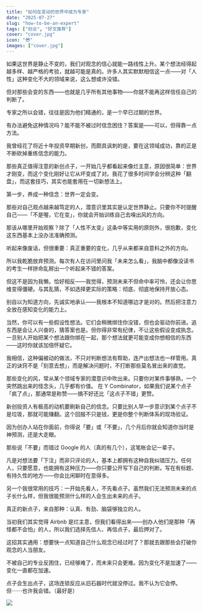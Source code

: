 ```yaml
---
title: "如何在变动的世界中成为专家"
date: "2025-07-27"
slug: "how-to-be-an-expert"
tags: ["创业", "好文推荐"]
cover: "cover.jpg"
icon: "😎"
images: ["cover.jpg"]
---
```

如果这世界是静止不变的，我们对观念的信心就能一路线性上升。某个想法经得起越多样、越严格的考验，就越可能是真的。许多人其实默默相信这一点——对「人性」这种变化不大的领域来说，这么想或许没错。



但对那些会变的东西——也就是几乎所有其他事物——你就不能再这样信任自己的判断了。



专家之所以会错，往往是因为他们精通的，是一个早已过期的世界。



有办法避免这种情况吗？能不能不被过时信念困住？答案是——可以，但得靠一点方法。



我曾经花了将近十年投资早期新创，而颇具讽刺的是，要在这领域成功，靠的正是不断砍掉重练信念的能力。



那些真正值得注意的新创点子，一开始几乎都看起来像烂主意，原因很简单：世界才刚变，而这个变化刚好让它从坏变成了对。我花了很多时间学会分辨这种「翻盘」，而这套技巧，其实也能套用在一切新想法上。



第一步，养成一种信念：世界一定会变。



那些对自己观点越来越笃定的人，潜意识里其实是认定世界静止。只要你不时提醒自己——「不是喔，它在变」，你就会开始训练自己去嗅出风的方向。



那该从哪里开始观察？除了「人性不太变」这条中等实用的原则外，很抱歉，变化这东西基本上没办法准确预测。



听起来像废话，但很重要：真正重要的变化，几乎从来都来自意料之外的方向。



所以我乾脆放弃预测。每次有人在访问里问我「未来怎么看」，我脑中都像没读书的考生一样拼命乱掰出一个听起来不错的答案。



但这不是因为我懒。恰好相反——我觉得，预测未来不但命中率可怜，还会让你思维变得僵硬。与其乱猜，不如选择更实际的策略：彻底、彻底地保持开放心态。



别自以为知道方向，先诚实地承认——我根本不知道哪边才是对的。然后把注意力全放在感知变化的能力上。



当然，你可以有一些假设性想法。它们会稍微绑住你没错，但也会驱动你前进。追东西是会让人兴奋的，猜答案也是。但你得非常有纪律，不让这些假设变成执念。
一旦别人开始把某个想法跟你绑在一起，那个想法就更可能变成你想相信的东西——这时你就该加倍怀疑它。



我相信，这种偏被动的做法，不只对判断想法有帮助，连产出想法也一样管用。真正的诀窍不是「刻意去想」，而是解决问题时，不打断那些莫名冒出来的直觉。



那些变化的风，常从某个领域专家的潜意识中吹出来。只要你对某件事够熟，一个突然跳出来的怪念头，几乎都有价值。
在 Y Combinator，如果我们说某个点子「疯了点」，那通常是称赞——搞不好还比「这点子不错」更赞。



新创投资人有极高的动机要刷新自己的信念。只要比别人早一步意识到某个点子不是垃圾，那就可能赚翻。这个回报不只是钱，更是你整个判断体系的现场验证。



因为创办人站在你面前，你得说「要」或「不要」，几个月后你就会知道你当时是神预测，还是大走眼。



那些说「不要」而错过 Google 的人（真的有几个），这笔帐会记一辈子。



凡是对想法要「下注」而非只评论的人，基本上都拥有这种自我纠错压力。任何人，只要愿意，也能拥有这种压力——你只要公开写下自己的判断。写在有标题、有持久性的地方——你会比闲聊时在意得多。



另一个我很常用的技巧：一开始先看人，不先看点子。虽然我们无法预测未来的点子长什么样，但我很能预测什么样的人会生出未来的点子。



真正的新点子，来自那种：认真、有劲、脑袋够独立的人。



当初我们其实觉得 Airbnb 是烂主意，但我们看得出来——创办人他们是那种「再怪都不会怕」的人，所以我们选择先信人、再信点子，最后押对了。



这招其实通用：想要快一点知道自己什么观念已经过时了？那就去跟那些会打破你观念的人当朋友。



不被自己的专业反困住，已经够难了，而未来只会更难。因为变化不是加速了——变化一直都在加速。



点子会生出点子，这场连锁反应从旧石器时代就没停过。我不认为它会停。
但⋯⋯也许我会错。（最好是）




![](https://prod-files-secure.s3.us-west-2.amazonaws.com/112d0858-5090-4d34-a606-b75eb8d65fd2/46476355-9cf3-4e99-9b7a-3531bc426380/1000202064.png?X-Amz-Algorithm=AWS4-HMAC-SHA256&X-Amz-Content-Sha256=UNSIGNED-PAYLOAD&X-Amz-Credential=ASIAZI2LB4666UVN3HAP%2F20250819%2Fus-west-2%2Fs3%2Faws4_request&X-Amz-Date=20250819T153415Z&X-Amz-Expires=3600&X-Amz-Security-Token=IQoJb3JpZ2luX2VjEHgaCXVzLXdlc3QtMiJHMEUCIQC8ui%2BhaT%2FIdKOIqq1Y6LYb41S00BPg05OTEtX1ErLIMQIgKffjCzPDWDSeeGbaCtQhUbTYbzr8i5JrNX8FhqddcW4qiAQIwP%2F%2F%2F%2F%2F%2F%2F%2F%2F%2FARAAGgw2Mzc0MjMxODM4MDUiDCL16bGK0BCzn82UGircAwGNQjCShT1WyuqHMiwZwNw0rQDB0wxNO%2BUHfF%2F3K%2Ffi6tzLwckKYzE5JDcJmco%2FrxcYBvS4nmu3NZz9UNSjsS%2Bxm1bURswPgolyiaiC7%2B4x7%2BH%2BcEVuUcykewLRYKC0cjSfmH5auFHoeLEpQXo035QrB71NTd3IRk9%2BL2wbewe6%2FlttSPmZuzol6%2FkoBuW7mpS%2BecrxfC6y3el4NTrNrIioIJUEtoABIlth6lywOOM%2BumzMTOTMYMw6hQUMCWFj7ikROMnaOszZIOG0GDIAdboYus1C98Am7bXp84Nwrih5GqWWePehkwH5UHhrhQ6%2FQ%2FV0fUl9Io5XpWE8MjS35HCmKU1oaMN%2Bx6iJa2FcdmDJ6YR2k1rVIdU%2BpH0byW6wkiMgjfCpAXiSdRN4VeBSl1mAaYz5BWPdtjoK5arxb%2BBU673xbiy8BNcwpCk8hZ2I54HGWNLxOZ45L4y7JDjGGiP5MG%2B1gYVTMKa%2BkE7YXaCryqVUwHS%2BS4%2FoXmDE%2BF5e3dr5gAWN0oW8%2B%2B6cm36OiT%2FttBsW7PrdZmHvuCcYmWsUqLAn%2BEJGKNOKacMp7vL7xXEdL9atbZVb9OQvc%2F%2FArYc%2BwoFwoKMb2T5S8TaDjB7NqhB5fRCYV9rXxpzUMPSsksUGOqUBKPVUTOzLj1E9WuL0Uh5GJo0fW9ruS9ZiprIbiTljt6FSQIIUR6DhSPXKgk%2F%2BP6aOnkkhc6JXO07CYvYlbsu%2FpKQpWSUmsB5aTzycJ%2BADzoMI7nwZ%2BClITV67diiBOgigEenP6Kodpgrl6le5liT%2F31ZnXybCDulutajqqoXghK5wII%2FwK2O7EMjdXaqPtMwIEavU8uDVr8vmGoT6FXb%2FY29s391U&X-Amz-Signature=f0d76f962a555bfdc03aa985caa14a9136d69e650929ab894fa0aa10825c228f&X-Amz-SignedHeaders=host&x-amz-checksum-mode=ENABLED&x-id=GetObject)

